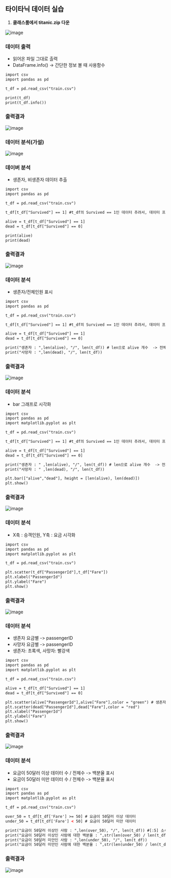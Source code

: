 ## 타이타닉 데이터 실습
1. **클래스룸에서 titanic.zip 다운**

![image](https://user-images.githubusercontent.com/82345970/165699238-6273ecec-f266-4194-81c0-0ff812ad599f.png)


### 데이터 출력
- 읽어온 파일 그대로 출력
- DataFrame.info() -> 간단한 정보 볼 때 사용함수


```html
import csv
import pandas as pd

t_df = pd.read_csv("train.csv")

print(t_df)
print(t_df.info())
```
### 출력결과
![image](https://user-images.githubusercontent.com/82345970/165702042-4ff77e66-8412-4ee8-a27c-04ffa6ce5408.png)

### 데이터 분석(가설)
![image](https://user-images.githubusercontent.com/82345970/165702469-315a22cc-edaa-4779-9918-ac3b8b333ecf.png)

### 데이버 분석
- 생존자, 비생존자 데이터 추출

```html
import csv
import pandas as pd

t_df = pd.read_csv("train.csv")

t_df[t_df["Survived"] == 1] #t_df의 Survived == 1인 데이터 추려서, 데이터 프레임으로 넘겨줌

alive = t_df[t_df["Survived"] == 1]
dead = t_df[t_df["Survived"] == 0]

print(alive)
print(dead)
```

### 출력결과
![image](https://user-images.githubusercontent.com/82345970/165706309-b468ebbf-78a1-4e63-8c36-8856c45e1c65.png)

### 데이터 분석
- 생존자/전체인원 표시

```html
import csv
import pandas as pd

t_df = pd.read_csv("train.csv")

t_df[t_df["Survived"] == 1] #t_df의 Survived == 1인 데이터 추려서, 데이터 프레임으로 넘겨줌

alive = t_df[t_df["Survived"] == 1]
dead = t_df[t_df["Survived"] == 0]

print("생존자 : ",len(alive), "/", len(t_df)) # len으로 alive 개수  -> 전체인원에서 생존자 보기
print("사망자 : ",len(dead), "/", len(t_df))
```

### 출력결과
![image](https://user-images.githubusercontent.com/82345970/165708732-3377c17a-9ea7-415f-9960-810911f10079.png)

### 데이터 분석
- bar 그래프로 시각화

```html
import csv
import pandas as pd
import matplotlib.pyplot as plt

t_df = pd.read_csv("train.csv")

t_df[t_df["Survived"] == 1] #t_df의 Survived == 1인 데이터 추려서, 데이터 프레임으로 넘겨줌

alive = t_df[t_df["Survived"] == 1]
dead = t_df[t_df["Survived"] == 0]

print("생존자 : " ,len(alive), "/", len(t_df)) # len으로 alive 개수  -> 전체인원에서 생존자 보기
print("사망자 : " ,len(dead), "/", len(t_df))

plt.bar(["alive","dead"], height = [len(alive), len(dead)])
plt.show()
```

### 출력결과
![image](https://user-images.githubusercontent.com/82345970/165709176-0cdb431a-6529-4a8d-b785-29903e3e8520.png)

### 데이터 분석
- X축 : 승객인원, Y축 : 요금 시각화

```html
import csv
import pandas as pd
import matplotlib.pyplot as plt

t_df = pd.read_csv("train.csv")

plt.scatter(t_df["PassengerId"],t_df["Fare"])
plt.xlabel("PassengerId")
plt.ylabel("Fare")
plt.show()
```

### 출력결과
![image](https://user-images.githubusercontent.com/82345970/165710825-ce69a06f-aaba-4f71-ae7d-ff55592f1009.png)

### 데이터 분석
- 생존자 요금별 -> passengerID
- 사망자 요금별 -> passengerID
- 생존자: 초록색, 사망자: 빨강색

```html
import csv
import pandas as pd
import matplotlib.pyplot as plt

t_df = pd.read_csv("train.csv")

alive = t_df[t_df["Survived"] == 1]
dead = t_df[t_df["Survived"] == 0]

plt.scatter(alive["PassengerId"],alive["Fare"],color = "green") # 생존자 ID, 생존자 요금
plt.scatter(dead["PassengerId"],dead["Fare"],color = "red")
plt.xlabel("PassengerId")
plt.ylabel("Fare")
plt.show()
```

### 출력결과
![image](https://user-images.githubusercontent.com/82345970/165712257-1e36b2ea-6480-4694-ad09-8babc621c7c5.png)

### 데이터 분석
- 요금이 50달러 이상 데이터 수 / 전체수 -> 백분율 표시
- 요금이 50달러 미만 데이터 수 / 전체수 -> 백분율 표시

```html
import csv
import pandas as pd
import matplotlib.pyplot as plt

t_df = pd.read_csv("train.csv")

over_50 = t_df[t_df['Fare'] >= 50] # 요금이 50달러 이상 데이터
under_50 = t_df[t_df['Fare'] < 50] # 요금이 50달러 미만 데이터

print("요금이 50달러 이상인 사람 : ",len(over_50), "/", len(t_df)) #[:5] 소수 다섯글자 나오게 하는법
print("요금이 50달러 이상인 사람에 대한 백분율 : ",str(len(over_50) / len(t_df) * 100)[:5] + "%")
print("요금이 50달러 미안인 사람 : ",len(under_50), "/", len(t_df))
print("요금이 50달러 미만인 사람에 대한 백분율 : ",str(len(under_50) / len(t_df) * 100)[:5] + "%")
```

### 출력결과
![image](https://user-images.githubusercontent.com/82345970/165715022-251e2754-aedc-4a5a-99da-7089f72b4e4e.png)




